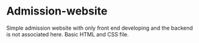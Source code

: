 # Admission-website
Simple admission website with only front end developing and the backend is not associated here. Basic HTML and CSS file.
